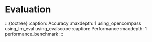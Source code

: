 # Evaluation

:::{toctree}
:caption: Accuracy
:maxdepth: 1
using_opencompass
using_lm_eval
using_evalscope
:caption: Performance
:maxdepth: 1
performance_benchmark
:::
